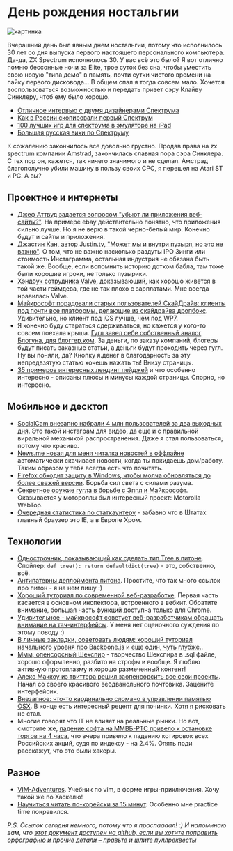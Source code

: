 # День рождения ностальгии


![картинка](http://addmeto.cc/images/posts/zx-spectrum-birtday.png)

Вчерашний день был явным днем ностальгии, потому что исполнилось 30 лет со дня выпуска первого настоящего персонального компьютера. Да-да, ZX Spectrum исполнилось 30. У вас всё это было? Я вот отлично помню бессонные ночи за Elite, трое суток без сна, чтобы уместить свою новую "типа демо" в память, почти сутки чистого времени на пайку первого дисковода... В общем спал я тогда совсем мало.  Хочется воспользоваться возможностью и передать привет сэру Клайву Синклеру, чтоб ему было хорошо.

* [Отличное интервью с двумя дизайнерами Спектрума](http://www.bbc.com/news/technology-17776666)
* [Как в России скопировали первый Спектрум](http://www.zxpress.ru/article.php?id=636)
* [100 лучших игр для спектрума в эмуляторе на iPad](http://itunes.apple.com/ru/app/id514592906)
* [Большая русская вики по Спектруму](http://speccy.info/Заглавная_страница)

К сожалению закончилось всё довольно грустно. Продав права на zx spectrum компании Amstrad, закончилась славная пора сэра Синклера. С тех пор он, кажется, так ничего значимого и не сделал. Амстрад благополучно убили машину в пользу своих CPC, я перешел на Atari ST и PC. А вы?

## Проектное и интернеты
* [Джеф Аттвуд задается вопросом "убьют ли приложения веб-сайты?"](http://www.codinghorror.com/blog/2012/04/will-apps-kill-websites.html). На примере ebay действительно понятно, что приложения сильно лучше. Но я не верю в такой черно-белый мир. Конечно будут и сайты и приложения.
* [Джастин Кан, автор Justin.tv, "Может мы и внутри пузыря, но это не важно"](http://justinkan.com/maybe-were-in-a-bubble-but-it-doesnt-matter). О том, что не важно насколько раздуты IPO Зинги или стоимость Инстаграмма, остальная индустрия не обязана быть такой же. Вообще, если вспомнить историю дотком бабла, там тоже были хорошие игроки, не только пузырики.
* [Хэндбук сотрудника Valve](http://www.scribd.com/doc/90495951/Valve-Company-Handbook-for-New-Employees#full), доказывающий, как хорошо живется в той части геймдева, где не так плохо с зарплатами. Мне всегда нравилась Valve.
* [Майкрософт порадовали старых пользователей СкайДрайв: клиенты под почти все платформы, делающие из скайдрайва дропбокс](http://blogs.msdn.com/b/b8/archive/2012/04/23/the-next-chapter-for-skydrive-personal-cloud-storage-for-windows-available-anywhere.aspx). Удивительно, но клиент под iOS лучше, чем под WP7.
* Я конечно буду стараться сдерживаться, но кажется у кого-то совсем поехала крыша. [Гугл завел себе собственный аналог Блогуна, для блоггер.ком](http://www.google.com/ads/affiliatenetwork/publishers/blogger/). За деньги, по заказу компаний, блогеры будут писать заказные статьи, а деньги будут проходить через гугл. Ну вы поняли, да? Кнопку я.денег в благодарность за эту непредвзятую статью хочешь нажать ты! Внизу страницы.
* [35 примеров интересных лендинг пейджей](http://unbounce.com/landing-page-examples/built-using-unbounce/beautiful-landing-page-design-examples/) и что особенно интересно - описаны плюсы и минусы каждой страницы. Спорно, но интересно.



## Мобильное и десктоп
* [SocialCam внезапно набрали 4 млн пользователей за два выходных дня](http://news.ycombinator.com/item?id=3881446). Это такой инстаграм для видео, да еще и с правильной виральной механикой распространения. Даже я стал пользоваться, потому что красиво.
* [News.me новая для меня читалка новостей в оффлайне](http://techcrunch.com/2012/04/22/read-offline-news-me-automatically-downloads-your-news-whenever-you-leave-home/) автоматически скачивает новости, когда ты покидаешь дом/работу. Таким образом у тебя всегда есть что почитать.
* [Firefox обходит защиту в Windows, чтобы молча обновляться до более свежей версии](http://www.computerworld.com/s/article/9226463/Firefox_skirts_Windows_security_feature_to_make_silent_updates_happen). Борьба сил света с силами разума.
* [Секретное оружие гугла в борьбе с Эппл и Майкрософт](http://news.cnet.com/8301-1035_3-57417863-94/meet-googles-secret-weapon-for-fighting-apple-and-microsoft/). Оказывается у мотороллы был интересный проект: Motorolla WebTop.
* [Очередная статистика по статкаунтеру](http://thenextweb.com/insider/2012/04/23/pingdom-the-world-belongs-to-internet-explorer-but-europeans-are-fans-of-chrome/) - забавно что в Штатах главный браузер это IE, а в Европе Хром.



## Технологии
* [Однострочник, показывающий как сделать тип Tree в питоне](https://gist.github.com/2012250). Спойлер: `def tree(): return defaultdict(tree)` - это, собственно, всё.
* [Антипатерны деплоймента питона](http://hynek.me/articles/python-deployment-anti-patterns/). Простите, что так много ссылок про питон - я на нем пишу :)
* [Хороший туториал по современной веб-разработке](http://jtaby.com/2012/04/23/modern-web-development-part-1.html). Первая часть касается в основном инспектора, встроенного в вебкит. Обратите внимание, большая часть функций доступна только для Chrome.
* [Удивительное - майкрософт советует веб-разработчикам обращать внимание на тач-интерфейсы](http://www.webmonkey.com/2012/04/microsoft-urges-developers-to-embrace-touch-friendly-web-design/). У меня нет оценочного суждения по этому поводу :)
* [В личные закладки, советовать людям: хороший туториал начального уровня про Backbone.js](http://javascriptplayground.com/blog/2012/04/backbone-js-tutorial-1) и [еще один, чуть глубже.](http://backbonetutorials.com/nodejs-restify-mongodb-mongoose/).
* [Ммм, опенсорсный Шекспир](http://shkspr.mobi/blog/index.php/2012/04/open-source-shakespeare-in-mysql/) - творчество Шекспира в .sql файле, хорошо оформленно, разбито на строфы и вообще. Я люблю активную протоплазму и хорошо размеченный контент!
* [Алекс Маккоу из твиттера решил заопенсорсить все свои проекты](http://blog.alexmaccaw.com/open-source-all-the-things). Начал со своего красивого вебдванольного почтовика. Зацените интерфейсик.
* [Внезапное: что-то кардинально сломано в управлении памятью OSX](http://workstuff.tumblr.com/post/20464780085/something-is-deeply-broken-in-os-x-memory-management). В конце есть интересный рецепт для починки. Хотя я рисковать не стал.
* Многие говорят что IT не влияет на реальные рынки. Но вот, смотрите же, [падение софта на ММВБ-РТС привело к остановке торгов на 4 часа](http://echo.msk.ru/news/881684-echo.html), что вчера привело к падению котировок всех Российских акций, судя по индексу - на 2.4%. Опять поди расскажут, что это были хакеры.

## Разное
* [VIM-Adventures](http://vim-adventures.com/). Учебник по vim, в форме игры-приключения. Хочу такой же по Хаскелю!
* [Научиться читать по-корейски за 15 минут](http://ryanestradadotcom.tumblr.com/post/20461267965). Особенно мне practice time понравился.

*P.S. Ссылок сегодня немного, потому что я проспаааал! :)*
*И напоминаю вам, что [этот документ доступен на github, если вы хотите поправить орфографию и прочие детали – правьте и шлите пуллреквесты](https://github.com/bobuk/addmeto.cc/blob/master/source/posts/2012-04-24.md)*
